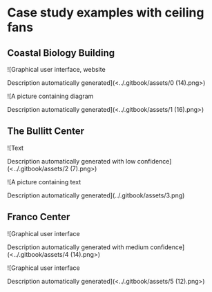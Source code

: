 # Case study examples with ceiling fans

## Coastal Biology Building

![Graphical user interface, website

Description automatically generated](<../.gitbook/assets/0 (14).png>)

![A picture containing diagram

Description automatically generated](<../.gitbook/assets/1 (16).png>)

## The Bullitt Center

![Text

Description automatically generated with low confidence](<../.gitbook/assets/2 (7).png>)

![A picture containing text

Description automatically generated](../.gitbook/assets/3.png)

## Franco Center

![Graphical user interface

Description automatically generated with medium confidence](<../.gitbook/assets/4 (14).png>)

![Graphical user interface

Description automatically generated](<../.gitbook/assets/5 (12).png>)
